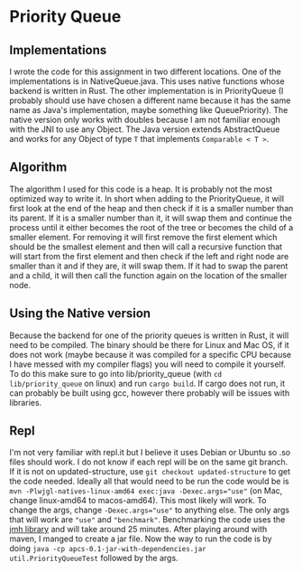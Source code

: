 Priority Queue
==============

Implementations
---------------

I wrote the code for this assignment in two different locations.
One of the implementations is in NativeQueue.java.
This uses native functions whose backend is written in Rust.
The other implementation is in PriorityQueue (I probably should use
have chosen a different name because it has the same name as 
Java's implementation, maybe something like QueuePriority). 
The native version only works with doubles because I am not familiar
enough with the JNI to use any Object. The Java version extends 
AbstractQueue and works for any Object of type ``T`` that
implements ``Comparable < T >``.

Algorithm
---------

The algorithm I used for this code is a heap. It is probably
not the most optimized way to write it. In short when adding
to the PriorityQueue, it will first look at the end of the 
heap and then check if it is a smaller number than its parent.
If it is a smaller number than it, it will swap them and continue
the process until it either becomes the root of the tree or
becomes the child of a smaller element. For removing it will
first remove the first element which should be the smallest
element and then will call a recursive function that will start
from the first element and then check if the left and right
node are smaller than it and if they are, it will swap them.
If it had to swap the parent and a child, it will then call 
the function again on the location of the smaller node.

Using the Native version
------------------------

Because the backend for one of the priority queues is written
in Rust, it will need to be compiled. The binary should be
there for Linux and Mac OS, if it does not work (maybe because
it was compiled for a specific CPU because I have messed with
my compiler flags) you will need to compile it yourself. To do
this make sure to go into lib/priority_queue (with 
``cd lib/priority_queue`` on linux) and run ``cargo build``.
If cargo does not run, it can probably be built using gcc, however
there probably will be issues with libraries.

Repl
----

I'm not very familiar with repl.it but I believe it uses 
Debian or Ubuntu so .so files should work. I do not know
if each repl will be on the same git branch. If it is not 
on updated-structure, use ``git checkout updated-structure``
to get the code needed. Ideally all that would need to be run
the code would be is 
``mvn -Plwjgl-natives-linux-amd64 exec:java -Dexec.args="use"``
(on Mac, change linux-amd64 to macos-amd64). This most likely
will work. To change the args, change ``-Dexec.args="use"``
to anything else. The only args that will work are ``"use"`` and 
``"benchmark"``. Benchmarking the code uses the 
[jmh library](https://openjdk.java.net/projects/code-tools/jmh/)
and will take around 25 minutes. After playing around with maven,
I manged to create a jar file. Now the way to run the code is by
doing ``java -cp apcs-0.1-jar-with-dependencies.jar util.PriorityQueueTest``
followed by the args.
